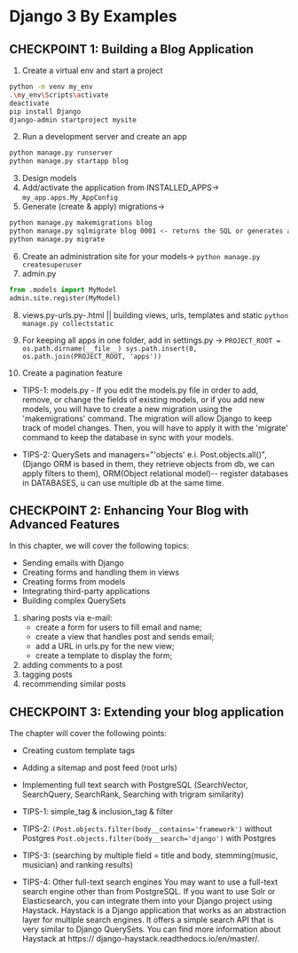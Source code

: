 # Django 3 By Examples
## CHECKPOINT 1: Building a Blog Application

1. Create a virtual env and start a project
``` bash
python -m venv my_env
.\my_env\Scripts\activate
deactivate
pip install Django
django-admin startproject mysite
```
2. Run a development server and create an app
``` bash
python manage.py runserver
python manage.py startapp blog
```
3. Design models 
4. Add/activate the application from INSTALLED_APPS->
``my_app.apps.My_AppConfig``
5. Generate (create & apply) migrations->
``` bash
python manage.py makemigrations blog 
python manage.py sqlmigrate blog 0001 <- returns the SQL or generates a table without executing it.
python manage.py migrate
```
6. Create an administration site for your models->
``python manage.py createsuperuser``
7. admin.py
``` python
from .models import MyModel 
admin.site.register(MyModel)
```
8. views.py-urls.py-.html || building views, urls, templates and static ``python manage.py collectstatic``

9. For keeping all apps in one folder, add in settings.py ->
``PROJECT_ROOT = os.path.dirname(__file__)
sys.path.insert(0, os.path.join(PROJECT_ROOT, 'apps'))``

10. Create a pagination feature


- TIPS-1: models.py - If you edit the models.py file in order to add, remove, or change the fields of existing models, or if you add new models, you will have to create a new migration using the 'makemigrations' command. The migration will allow Django to keep track of model changes. Then, you will have to apply it with the 'migrate' command to keep the database in sync with your models.

- TIPS-2: QuerySets and managers="'objects' e.i. Post.objects.all()", (Django ORM is based in them, they retrieve objects from db, we can apply filters to them), ORM(Object relational model)-- register databases in DATABASES, u can use multiple db at the same time.

## CHECKPOINT 2: Enhancing Your Blog with Advanced Features
In this chapter, we will cover the following topics:
- Sending emails with Django
- Creating forms and handling them in views
- Creating forms from models
- Integrating third-party applications
- Building complex QuerySets
 
1. sharing posts via e-mail: 
    - create a form for users to fill email and name;
    - create a view that handles post and sends email;
    - add a URL in urls.py for the new view;
    - create a template to display the form;
2. adding comments to a post
3. tagging posts
4. recommending similar posts

## CHECKPOINT 3: Extending your blog application
The chapter will cover the following points:
- Creating custom template tags 
- Adding a sitemap and post feed (root urls)
- Implementing full text search with PostgreSQL (SearchVector, SearchQuery, SearchRank, Searching with trigram similarity)

- TIPS-1: simple_tag & inclusion_tag & filter
- TIPS-2: ``(Post.objects.filter(body__contains='framework')`` without Postgres
``Post.objects.filter(body__search='django')`` with Postgres

- TIPS-3: (searching by multiple field = title and body, stemming(music, musician) and ranking results)

- TIPS-4: Other full-text search engines
You may want to use a full-text search engine other than from PostgreSQL. If you
want to use Solr or Elasticsearch, you can integrate them into your Django project
using Haystack. Haystack is a Django application that works as an abstraction
layer for multiple search engines. It offers a simple search API that is very similar
to Django QuerySets. You can find more information about Haystack at https://
django-haystack.readthedocs.io/en/master/.
